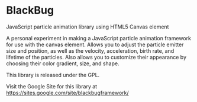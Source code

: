 # BlackBug
JavaScript particle animation library using HTML5 Canvas element

A personal experiment in making a JavaScript particle animation framework
for use with the canvas element. Allows you to adjust the particle emitter
size and position, as well as the velocity, acceleration, birth rate, and
lifetime of the particles. Also allows you to customize their appearance by
choosing their color gradient, size, and shape.

This library is released under the GPL.

Visit the Google Site for this library at
https://sites.google.com/site/blackbugframework/
